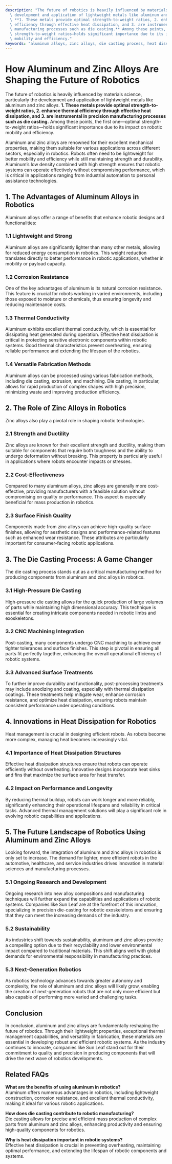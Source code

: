 ```yaml
---
description: "The future of robotics is heavily influenced by materials science, particularly the\
  \ development and application of lightweight metals like aluminum and zinc alloys.\
  \ **1. These metals provide optimal strength-to-weight ratios, 2. enhance thermal\
  \ efficiency through effective heat dissipation, and 3. are instrumental in precision\
  \ manufacturing processes such as die casting.** Among these points, the first one—optimal\
  \ strength-to-weight ratios—holds significant importance due to its impact on robotic\
  \ mobility and efficiency."
keywords: "aluminum alloys, zinc alloys, die casting process, heat dissipation efficiency"
---
```

# How Aluminum and Zinc Alloys Are Shaping the Future of Robotics

The future of robotics is heavily influenced by materials science, particularly the development and application of lightweight metals like aluminum and zinc alloys. **1. These metals provide optimal strength-to-weight ratios, 2. enhance thermal efficiency through effective heat dissipation, and 3. are instrumental in precision manufacturing processes such as die casting.** Among these points, the first one—optimal strength-to-weight ratios—holds significant importance due to its impact on robotic mobility and efficiency.

Aluminum and zinc alloys are renowned for their excellent mechanical properties, making them suitable for various applications across different sectors, especially in robotics. Robots often need to be lightweight for better mobility and efficiency while still maintaining strength and durability. Aluminum’s low density combined with high strength ensures that robotic systems can operate effectively without compromising performance, which is critical in applications ranging from industrial automation to personal assistance technologies.

## **1. The Advantages of Aluminum Alloys in Robotics**

Aluminum alloys offer a range of benefits that enhance robotic designs and functionalities:

### **1.1 Lightweight and Strong**

Aluminum alloys are significantly lighter than many other metals, allowing for reduced energy consumption in robotics. This weight reduction translates directly to better performance in robotic applications, whether in mobility or payload capacity. 

### **1.2 Corrosion Resistance**

One of the key advantages of aluminum is its natural corrosion resistance. This feature is crucial for robots working in varied environments, including those exposed to moisture or chemicals, thus ensuring longevity and reducing maintenance costs.

### **1.3 Thermal Conductivity**

Aluminum exhibits excellent thermal conductivity, which is essential for dissipating heat generated during operation. Effective heat dissipation is critical in protecting sensitive electronic components within robotic systems. Good thermal characteristics prevent overheating, ensuring reliable performance and extending the lifespan of the robotics.

### **1.4 Versatile Fabrication Methods**

Aluminum alloys can be processed using various fabrication methods, including die casting, extrusion, and machining. Die casting, in particular, allows for rapid production of complex shapes with high precision, minimizing waste and improving production efficiency.

## **2. The Role of Zinc Alloys in Robotics**

Zinc alloys also play a pivotal role in shaping robotic technologies. 

### **2.1 Strength and Ductility**

Zinc alloys are known for their excellent strength and ductility, making them suitable for components that require both toughness and the ability to undergo deformation without breaking. This property is particularly useful in applications where robots encounter impacts or stresses.

### **2.2 Cost-Effectiveness**

Compared to many aluminum alloys, zinc alloys are generally more cost-effective, providing manufacturers with a feasible solution without compromising on quality or performance. This aspect is especially beneficial for mass production in robotics.

### **2.3 Surface Finish Quality**

Components made from zinc alloys can achieve high-quality surface finishes, allowing for aesthetic designs and performance-related features such as enhanced wear resistance. These attributes are particularly important for consumer-facing robotic applications.

## **3. The Die Casting Process: A Game Changer**

The die casting process stands out as a critical manufacturing method for producing components from aluminum and zinc alloys in robotics.

### **3.1 High-Pressure Die Casting**

High-pressure die casting allows for the quick production of large volumes of parts while maintaining high dimensional accuracy. This technique is essential for creating intricate components needed in robotic limbs and exoskeletons.

### **3.2 CNC Machining Integration**

Post-casting, many components undergo CNC machining to achieve even tighter tolerances and surface finishes. This step is pivotal in ensuring all parts fit perfectly together, enhancing the overall operational efficiency of robotic systems.

### **3.3 Advanced Surface Treatments**

To further improve durability and functionality, post-processing treatments may include anodizing and coating, especially with thermal dissipation coatings. These treatments help mitigate wear, enhance corrosion resistance, and optimize heat dissipation, ensuring robots maintain consistent performance under operating conditions.

## **4. Innovations in Heat Dissipation for Robotics**

Heat management is crucial in designing efficient robots. As robots become more complex, managing heat becomes increasingly vital.

### **4.1 Importance of Heat Dissipation Structures**

Effective heat dissipation structures ensure that robots can operate efficiently without overheating. Innovative designs incorporate heat sinks and fins that maximize the surface area for heat transfer.

### **4.2 Impact on Performance and Longevity**

By reducing thermal buildup, robots can work longer and more reliably, significantly enhancing their operational lifespans and reliability in critical tasks. Advanced thermal management solutions will play a significant role in evolving robotic capabilities and applications.

## **5. The Future Landscape of Robotics Using Aluminum and Zinc Alloys**

Looking forward, the integration of aluminum and zinc alloys in robotics is only set to increase. The demand for lighter, more efficient robots in the automotive, healthcare, and service industries drives innovation in material sciences and manufacturing processes.

### **5.1 Ongoing Research and Development**

Ongoing research into new alloy compositions and manufacturing techniques will further expand the capabilities and applications of robotic systems. Companies like Sun Leaf are at the forefront of this innovation, specializing in precision die-casting for robotic exoskeletons and ensuring that they can meet the increasing demands of the industry.

### **5.2 Sustainability**

As industries shift towards sustainability, aluminum and zinc alloys provide a compelling option due to their recyclability and lower environmental impact compared to traditional materials. This shift aligns well with global demands for environmental responsibility in manufacturing practices.

### **5.3 Next-Generation Robotics**

As robotics technology advances towards greater autonomy and complexity, the role of aluminum and zinc alloys will likely grow, enabling the creation of next-generation robots that are not only more efficient but also capable of performing more varied and challenging tasks.

## **Conclusion**

In conclusion, aluminum and zinc alloys are fundamentally reshaping the future of robotics. Through their lightweight properties, exceptional thermal management capabilities, and versatility in fabrication, these materials are essential in developing robust and efficient robotic systems. As the industry continues to innovate, companies like Sun Leaf stand out for their commitment to quality and precision in producing components that will drive the next wave of robotics developments.

## Related FAQs

**What are the benefits of using aluminum in robotics?**  
Aluminum offers numerous advantages in robotics, including lightweight construction, corrosion resistance, and excellent thermal conductivity, making it ideal for various robotic applications.

**How does die casting contribute to robotic manufacturing?**  
Die casting allows for precise and efficient mass production of complex parts from aluminum and zinc alloys, enhancing productivity and ensuring high-quality components for robotics.

**Why is heat dissipation important in robotic systems?**  
Effective heat dissipation is crucial in preventing overheating, maintaining optimal performance, and extending the lifespan of robotic components and systems.
